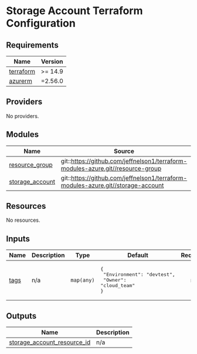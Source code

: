 # Storage Account Terraform Configuration

<!-- BEGINNING OF PRE-COMMIT-TERRAFORM DOCS HOOK -->
## Requirements

| Name | Version |
|------|---------|
| <a name="requirement_terraform"></a> [terraform](#requirement\_terraform) | >= 14.9 |
| <a name="requirement_azurerm"></a> [azurerm](#requirement\_azurerm) | =2.56.0 |

## Providers

No providers.

## Modules

| Name | Source | Version |
|------|--------|---------|
| <a name="module_resource_group"></a> [resource\_group](#module\_resource\_group) | git::https://github.com/jeffnelson1/terraform-modules-azure.git//resource-group | v1.0 |
| <a name="module_storage_account"></a> [storage\_account](#module\_storage\_account) | git::https://github.com/jeffnelson1/terraform-modules-azure.git//storage-account | v1.0 |

## Resources

No resources.

## Inputs

| Name | Description | Type | Default | Required |
|------|-------------|------|---------|:--------:|
| <a name="input_tags"></a> [tags](#input\_tags) | n/a | `map(any)` | <pre>{<br>  "Environment": "devtest",<br>  "Owner": "cloud_team"<br>}</pre> | no |

## Outputs

| Name | Description |
|------|-------------|
| <a name="output_storage_account_resource_id"></a> [storage\_account\_resource\_id](#output\_storage\_account\_resource\_id) | n/a |
<!-- END OF PRE-COMMIT-TERRAFORM DOCS HOOK -->